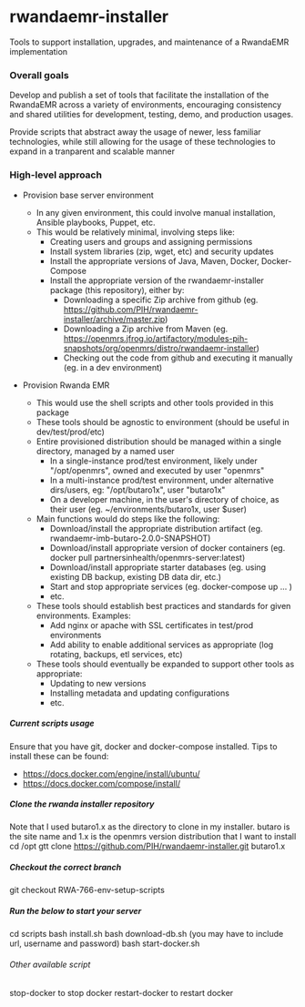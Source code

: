 # rwandaemr-installer
Tools to support installation, upgrades, and maintenance of a RwandaEMR implementation

### Overall goals

Develop and publish a set of tools that facilitate the installation of the RwandaEMR across a variety of
environments, encouraging consistency and shared utilities for development, testing, demo, and production usages.

Provide scripts that abstract away the usage of newer, less familiar technologies, while still
allowing for the usage of these technologies to expand in a tranparent and scalable manner

### High-level approach

* Provision base server environment
  * In any given environment, this could involve manual installation, Ansible playbooks, Puppet, etc.
  * This would be relatively minimal, involving steps like:
    * Creating users and groups and assigning permissions
    * Install system libraries (zip, wget, etc) and security updates
    * Install the appropriate versions of Java, Maven, Docker, Docker-Compose
    * Install the appropriate version of the rwandaemr-installer package (this repository), either by:
      * Downloading a specific Zip archive from github (eg. https://github.com/PIH/rwandaemr-installer/archive/master.zip)
      * Downloading a Zip archive from Maven (eg. https://openmrs.jfrog.io/artifactory/modules-pih-snapshots/org/openmrs/distro/rwandaemr-installer)
      * Checking out the code from github and executing it manually (eg. in a dev environment)

* Provision Rwanda EMR
  * This would use the shell scripts and other tools provided in this package
  * These tools should be agnostic to environment (should be useful in dev/test/prod/etc)
  * Entire provisioned distribution should be managed within a single directory, managed by a named user
    * In a single-instance prod/test environment, likely under "/opt/openmrs", owned and executed by user "openmrs"
    * In a multi-instance prod/test environment, under alternative dirs/users, eg: "/opt/butaro1x", user "butaro1x"
    * On a developer machine, in the user's directory of choice, as their user (eg. ~/environments/butaro1x, user $user)
  * Main functions would do steps like the following:
    * Download/install the appropriate distribution artifact (eg. rwandaemr-imb-butaro-2.0.0-SNAPSHOT)
    * Download/install appropriate version of docker containers (eg. docker pull partnersinhealth/openmrs-server:latest)
    * Download/install appropriate starter databases (eg. using existing DB backup, existing DB data dir, etc.)
    * Start and stop appropriate services (eg. docker-compose up ... )
    * etc.
  * These tools should establish best practices and standards for given environments.  Examples:
    * Add nginx or apache with SSL certificates in test/prod environments
    * Add ability to enable additional services as appropriate (log rotating, backups, etl services, etc)
  * These tools should eventually be expanded to support other tools as appropriate:
    * Updating to new versions
    * Installing metadata and updating configurations
    * etc.
    
##### Current scripts usage
 Ensure that you have git, docker and docker-compose installed.
 Tips to install these can be found:
 - https://docs.docker.com/engine/install/ubuntu/
 - https://docs.docker.com/compose/install/
 
##### Clone the rwanda installer repository
 Note that I used butaro1.x as the directory to clone in my installer. butaro is the site name and 1.x is the openmrs version distribution that I want to install
 cd /opt
 gtt clone https://github.com/PIH/rwandaemr-installer.git butaro1.x
 
##### Checkout the correct branch
 git checkout RWA-766-env-setup-scripts
 
##### Run the below to start your server
 cd scripts
 bash install.sh
 bash download-db.sh (you may have to include url, username and password)
 bash start-docker.sh
 
###### Other available script
 stop-docker to stop docker
 restart-docker to restart docker
